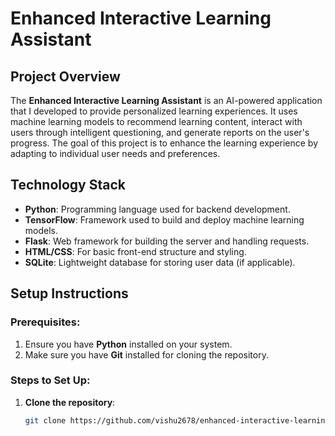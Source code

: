 # Enhanced Interactive Learning Assistant

## Project Overview
The **Enhanced Interactive Learning Assistant** is an AI-powered application that I developed to provide personalized learning experiences. It uses machine learning models to recommend learning content, interact with users through intelligent questioning, and generate reports on the user's progress. The goal of this project is to enhance the learning experience by adapting to individual user needs and preferences.

## Technology Stack
- **Python**: Programming language used for backend development.
- **TensorFlow**: Framework used to build and deploy machine learning models.
- **Flask**: Web framework for building the server and handling requests.
- **HTML/CSS**: For basic front-end structure and styling.
- **SQLite**: Lightweight database for storing user data (if applicable).

## Setup Instructions

### Prerequisites:
1. Ensure you have **Python** installed on your system.
2. Make sure you have **Git** installed for cloning the repository.

### Steps to Set Up:
1. **Clone the repository**:
   ```bash
   git clone https://github.com/vishu2678/enhanced-interactive-learning-assistant.git

